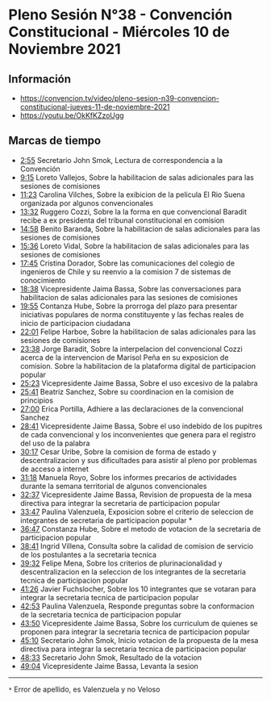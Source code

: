 # Pleno Sesión N°38 - Convención Constitucional - Miércoles 10 de Noviembre 2021

## Información
- https://convencion.tv/video/pleno-sesion-n39-convencion-constitucional-jueves-11-de-noviembre-2021
- https://youtu.be/OkKfKZzoUgg

## Marcas de tiempo

- [2:55](https://youtu.be/OkKfKZzoUgg?t=175) Secretario John Smok, Lectura de correspondencia a la Convención
- [9:15](https://youtu.be/OkKfKZzoUgg?t=555) Loreto Vallejos, Sobre la habilitacion de salas adicionales para las sesiones de comisiones
- [11:23](https://youtu.be/OkKfKZzoUgg?t=683) Carolina Vilches, Sobre la exibicion de la pelicula El Rio Suena organizada por algunos convencionales
- [13:32](https://youtu.be/OkKfKZzoUgg?t=812) Ruggero Cozzi, Sobre la la forma en que convencional Baradit recibe a ex presidenta del tribunal constitucional en comision
- [14:58](https://youtu.be/OkKfKZzoUgg?t=898) Benito Baranda, Sobre la habilitacion de salas adicionales para las sesiones de comisiones
- [15:36](https://youtu.be/OkKfKZzoUgg?t=936) Loreto Vidal, Sobre la habilitacion de salas adicionales para las sesiones de comisiones
- [17:45](https://youtu.be/OkKfKZzoUgg?t=1065) Cristina Dorador, Sobre las comunicaciones del colegio de ingenieros de Chile y su reenvio a la comision 7 de sistemas de conocimiento
- [18:38](https://youtu.be/OkKfKZzoUgg?t=1118) Vicepresidente Jaima Bassa, Sobre las conversaciones para habilitacion de salas adicionales para las sesiones de comisiones
- [19:55](https://youtu.be/OkKfKZzoUgg?t=1195) Contanza Hube, Sobre la prorroga del plazo para presentar iniciativas populares de norma constituyente y las fechas reales de inicio de participacion ciudadana
- [22:01](https://youtu.be/OkKfKZzoUgg?t=1321) Felipe Harboe, Sobre la habilitacion de salas adicionales para las sesiones de comisiones
- [23:38](https://youtu.be/OkKfKZzoUgg?t=1418) Jorge Baradit, Sobre la interpelacion del convencional Cozzi acerca de la intervencion de Marisol Peña en su exposicion de comision. Sobre la habilitacion de la plataforma digital de participacion popular
- [25:23](https://youtu.be/OkKfKZzoUgg?t=1523) Vicepresidente Jaime Bassa, Sobre el uso excesivo de la palabra
- [25:41](https://youtu.be/OkKfKZzoUgg?t=1541) Beatriz Sanchez, Sobre su coordinacion en la comision de principios
- [27:00](https://youtu.be/OkKfKZzoUgg?t=1620) Erica Portilla, Adhiere a las declaraciones de la convencional Sanchez
- [28:41](https://youtu.be/OkKfKZzoUgg?t=1721) Vicepresidente Jaime Bassa, Sobre el uso indebido de los pupitres de cada convencional y los inconvenientes que genera para el registro del uso de la palabra
- [30:17](https://youtu.be/OkKfKZzoUgg?t=1817) Cesar Uribe, Sobre la comision de forma de estado y descentralizacion y sus dificultades para asistir al pleno por problemas de acceso a internet
- [31:18](https://youtu.be/OkKfKZzoUgg?t=1878) Manuela Royo, Sobre los informes precarios de actividades durante la semana territorial de algunos convencionales
- [32:37](https://youtu.be/OkKfKZzoUgg?t=1957) Vicepresidente Jaime Bassa, Revision de propuesta de la mesa directiva para integrar la secretaria de participacion popular
- [33:47](https://youtu.be/OkKfKZzoUgg?t=2027) Paulina Valenzuela, Exposicion sobre el criterio de seleccion de integrantes de secretaria de participacion popular *
- [36:47](https://youtu.be/OkKfKZzoUgg?t=2207) Constanza Hube, Sobre el metodo de votacion de la secretaria de participacion popular
- [38:41](https://youtu.be/OkKfKZzoUgg?t=2321) Ingrid Villena, Consulta sobre la calidad de comision de servicio de los postulantes a la secretaria tecnica
- [39:32](https://youtu.be/OkKfKZzoUgg?t=2372) Felipe Mena, Sobre los criterios de plurinacionalidad y descentralizacion en la seleccion de los integrantes de la secretaria tecnica de participacion popular
- [41:26](https://youtu.be/OkKfKZzoUgg?t=2486) Javier Fuchslocher, Sobre los 10 integrantes que se votaran para integrar la secretaria tecnica de participacion popular
- [42:53](https://youtu.be/OkKfKZzoUgg?t=2573) Paulina Valenzuela, Responde preguntas sobre la conformacion de la secretaria tecnica de participacion popular
- [43:50](https://youtu.be/OkKfKZzoUgg?t=2630) Vicepresidente Jaime Bassa, Sobre los curriculum de quienes se proponen para integrar la secretaria tecnica de participacion popular
- [45:10](https://youtu.be/OkKfKZzoUgg?t=2710) Secretario John Smok, Inicio votacion de la propuesta de la mesa directiva para integrar la secretaria tecnica de participacion popular
- [48:33](https://youtu.be/OkKfKZzoUgg?t=2913) Secretario John Smok, Resultado de la votacion
- [49:04](https://youtu.be/OkKfKZzoUgg?t=2944) Vicepresidente Jaime Bassa, Levanta la sesion

---

`*` Error de apellido, es Valenzuela y no Veloso